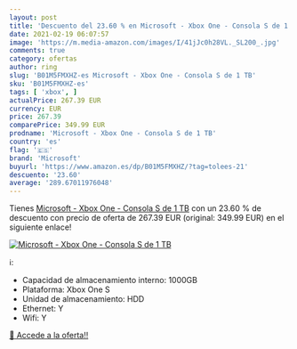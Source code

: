 ```yaml
---
layout: post
title: 'Descuento del 23.60 % en Microsoft - Xbox One - Consola S de 1 TB'
date: 2021-02-19 06:07:57
image: 'https://m.media-amazon.com/images/I/41jJc0h28VL._SL200_.jpg'
comments: true
category: ofertas
author: ring
slug: 'B01M5FMXHZ-es Microsoft - Xbox One - Consola S de 1 TB'
sku: 'B01M5FMXHZ-es'
tags: [ 'xbox', ]
actualPrice: 267.39 EUR
currency: EUR
price: 267.39
comparePrice: 349.99 EUR
prodname: 'Microsoft - Xbox One - Consola S de 1 TB'
country: 'es'
flag: '🇪🇸'
brand: 'Microsoft'
buyurl: 'https://www.amazon.es/dp/B01M5FMXHZ/?tag=tolees-21'
descuento: '23.60'
average: '289.67011976048'
---
```


Tienes [Microsoft - Xbox One - Consola S de 1 TB](https://www.amazon.es/dp/B01M5FMXHZ/?tag=tolees-21) con un 23.60 % de descuento con precio de oferta de 267.39 EUR (original: 349.99 EUR) en el siguiente enlace!

[![Microsoft - Xbox One - Consola S de 1 TB](https://m.media-amazon.com/images/I/41jJc0h28VL._SL200_.jpg)](https://www.amazon.es/dp/B01M5FMXHZ/?tag=tolees-21)

ℹ️:

- Capacidad de almacenamiento interno: 1000GB
- Plataforma: Xbox One S
- Unidad de almacenamiento: HDD
- Ethernet: Y
- Wifi: Y

[🛒 Accede a la oferta!!](https://www.amazon.es/dp/B01M5FMXHZ/?tag=tolees-21)
